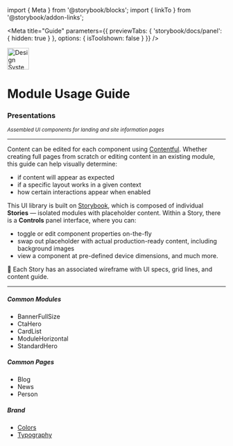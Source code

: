 import { Meta } from '@storybook/blocks';
import { linkTo } from '@storybook/addon-links';

<Meta
  title="Guide"
  parameters={{
    previewTabs: {
      'storybook/docs/panel': { hidden: true }
    },
    options: { isToolshown: false }
  }}
/>

<div class="d-flex align-items-center">
  <div class="col-1 p-0">
    <img
      src="https://user-images.githubusercontent.com/263385/101991672-48355c80-3c7c-11eb-82d9-95fa12438f64.png"
      alt="Design System"
      height="50"
    />
  </div>
  <div class="col-11 p-0 pl-1">
    <h1 class="tt">Module Usage Guide</h1>
  </div>
</div>

<h3 class="tt mt-4">Presentations</h3>
<small>
  <i>Assembled UI components for landing and site information pages</i>
</small>

---

Content can be edited for each component using <a href="https://www.contentful.com/" target="_blank" rel="noopener noreferrer">Contentful</a>. Whether creating full pages from scratch or editing content in an existing module, this guide can help visually determine:

- if content will appear as expected
- if a specific layout works in a given context
- how certain interactions appear when enabled

This UI library is built on <a href="https://storybook.js.org/" target="_blank" rel="noopener noreferrer">Storybook</a>, which is composed of individual **Stories** &mdash; isolated modules with placeholder content.
Within a Story, there is a **Controls** panel interface, where you can:

- toggle or edit component properties on-the-fly
- swap out placeholder with actual production-ready content, including background images
- view a component at pre-defined device dimensions, and much more.

📐 Each Story has an associated wireframe with UI specs, grid lines, and content guide.

---

<div class="d-flex mt-4">
  <div class="col-3 p-0 mr-4">
    <h5>Common Modules</h5>
    <ul class="mod-links m-0 mt-2 pt-3 w-100 h-100">
      <li>
        <a onClick={linkTo('Presentations/Modules/BannerFullSize')}>BannerFullSize</a>
      </li>
      <li>
        <a onClick={linkTo('Presentations/Modules/CtaHero')}>CtaHero</a>
      </li>
      <li>
        <a onClick={linkTo('Presentations/Modules/CardList')}>CardList</a>
      </li>
      <li>
        <a onClick={linkTo('Presentations/Modules/ModuleHorizontal')}>ModuleHorizontal</a>
      </li>
      <li>
        <a onClick={linkTo('Presentations/Modules/StandardHero')}>StandardHero</a>
      </li>
    </ul>
  </div>
  <div class="col-3 p-0 mr-4">
    <h5>Common Pages</h5>
    <ul class="mod-links m-0 mt-2 pt-3 w-100 h-100">
      <li>
        <a onClick={linkTo('Presentations/Pages/Blog')}>Blog</a>
      </li>
      <li>
        <a onClick={linkTo('Presentations/Pages/News')}>News</a>
      </li>
      <li>
        <a onClick={linkTo('Presentations/Pages/Person')}>Person</a>
      </li>
    </ul>
  </div>
  <div class="col-3 p-0">
    <h5>Brand</h5>
    <ul class="mod-links m-0 mt-2 pt-3 w-100 h-100">
      <li>
        <a href="?path=/story/0-creative-brand-colors--page">Colors</a>
      </li>
      <li>
        <a href="?path=/story/0-creative-brand-typography--page">Typography</a>
      </li>
    </ul>
  </div>
</div>
